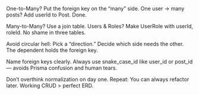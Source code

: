 One-to-Many? Put the foreign key on the “many” side.
One user → many posts? Add userId to Post. Done.

Many-to-Many? Use a join table.
Users & Roles? Make UserRole with userId, roleId. No shame in three tables.

Avoid circular hell: Pick a “direction.”
Decide which side needs the other. The dependent holds the foreign key.

Name foreign keys clearly.
Always use snake_case_id like user_id or post_id — avoids Prisma confusion and human tears.

Don’t overthink normalization on day one.
Repeat: You can always refactor later. Working CRUD > perfect ERD.
